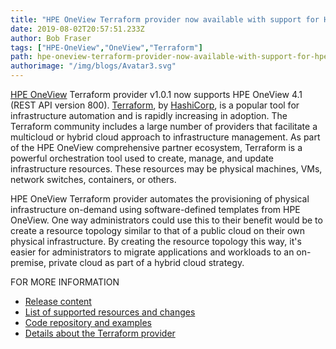 ```yaml
---
title: "HPE OneView Terraform provider now available with support for HPE OneView 4.1"
date: 2019-08-02T20:57:51.233Z
author: Bob Fraser 
tags: ["HPE-OneView","OneView","Terraform"]
path: hpe-oneview-terraform-provider-now-available-with-support-for-hpe-onevie
authorimage: "/img/blogs/Avatar3.svg"
---
```

[HPE OneView](https://hpe.com/info/oneview) Terraform provider v1.0.1 now supports HPE OneView 4.1 (REST API version 800). [Terraform](https://www.terraform.io/), by [HashiCorp](https://www.hashicorp.com/), is a popular tool for infrastructure automation and is rapidly increasing in adoption. The Terraform community includes a large number of providers that facilitate a multicloud or hybrid cloud approach to infrastructure management. As part of the HPE OneView comprehensive partner ecosystem, Terraform is a powerful orchestration tool used to create, manage, and update infrastructure resources. These resources may be physical machines, VMs, network switches, containers, or others.

HPE OneView Terraform provider automates the provisioning of physical infrastructure on-demand using software-defined templates from HPE OneView. One way administrators could use this to their benefit would be to create a resource topology similar to that of a public cloud on their own physical infrastructure. By creating the resource topology this way, it's easier for administrators to migrate applications and workloads to an on-premise, private cloud as part of a hybrid cloud strategy.

FOR MORE INFORMATION

* [Release content](https://github.com/HewlettPackard/terraform-provider-oneview/releases/tag/v1.0.1)
* [List of supported resources and changes](https://github.com/HewlettPackard/terraform-provider-oneview/blob/master/CHANGELOG.md)
* [Code repository and examples](https://github.com/HewlettPackard/terraform-provider-oneview)
* [Details about the Terraform provider](https://github.com/HewlettPackard/terraform-provider-oneview/blob/master/README.md)
